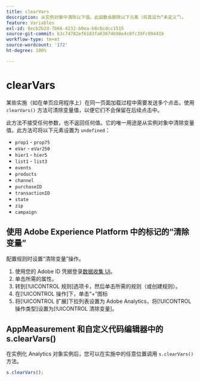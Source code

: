 ```yaml
---
title: clearVars
description: 从实例对象中清除以下值。此函数会删除以下元素（将其设为“未定义”）。
feature: Variables
exl-id: 8ecb2b2d-7b66-4232-b0ea-b8c6cdcc1515
source-git-commit: b3c74782ef6183fa63674b98e4c0fc39fc09441b
workflow-type: tm+mt
source-wordcount: '172'
ht-degree: 100%

---
```


# clearVars

某些实施（如在单页应用程序上）在同一页面加载过程中需要发送多个点击。使用 `clearVars()` 方法可清除变量值，以便它们不会保留在后续点击中。

此方法不接受任何参数，也不返回任何值。它的唯一用途是从实例对象中清除变量值。此方法可将以下元素设置为 `undefined`：

* `prop1` - `prop75`
* `eVar` - `eVar250`
* `hier1` - `hier5`
* `list1` - `list3`
* `events`
* `products`
* `channel`
* `purchaseID`
* `transactionID`
* `state`
* `zip`
* `campaign`

## 使用 Adobe Experience Platform 中的标记的“清除变量”

配置规则时设置“清除变量”操作。

1. 使用您的 Adobe ID 凭据登录[数据收集 UI](https://experience.adobe.com/data-collection)。
2. 单击所需的属性。
3. 转到[!UICONTROL 规则]选项卡，然后单击所需的规则（或创建规则）。
4. 在[!UICONTROL 操作]下，单击“+”图标
5. 将[!UICONTROL 扩展]下拉列表设置为 Adobe Analytics，将[!UICONTROL 操作类型]设置为[!UICONTROL 清除变量]。

## AppMeasurement 和自定义代码编辑器中的 s.clearVars()

在实例化 Analytics 对象实例后，您可以在实施中的任意位置调用 `s.clearVars()` 方法。

```js
s.clearVars();
```
